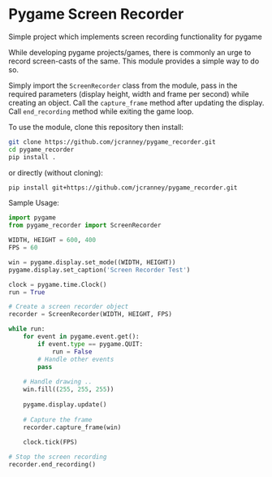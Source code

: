 # Pygame Screen Recorder

Simple project which implements screen recording functionality for pygame

While developing pygame projects/games, there is commonly an urge to record screen-casts of the same. 
This module provides a simple way to do so.

Simply import the `ScreenRecorder` class from the module, 
pass in the required parameters (display height, width and frame per second) while creating an object.
Call the `capture_frame` method after updating the display. 
Call `end_recording` method while exiting the game loop.

To use the module, clone this repository then install:
```bash
git clone https://github.com/jcranney/pygame_recorder.git
cd pygame_recorder
pip install .
```
or directly (without cloning):
```bash
pip install git+https://github.com/jcranney/pygame_recorder.git
```


Sample Usage:
```python
import pygame
from pygame_recorder import ScreenRecorder

WIDTH, HEIGHT = 600, 400
FPS = 60

win = pygame.display.set_mode((WIDTH, HEIGHT))
pygame.display.set_caption('Screen Recorder Test')

clock = pygame.time.Clock()
run = True

# Create a screen recorder object
recorder = ScreenRecorder(WIDTH, HEIGHT, FPS)

while run:
    for event in pygame.event.get():
        if event.type == pygame.QUIT:
            run = False
        # Handle other events
        pass
    
    # Handle drawing .. 
    win.fill((255, 255, 255))
    
    pygame.display.update()
    
    # Capture the frame
    recorder.capture_frame(win)
    
    clock.tick(FPS)

# Stop the screen recording
recorder.end_recording()
 
    
```

